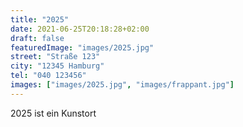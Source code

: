 ```yaml
---
title: "2025"
date: 2021-06-25T20:18:28+02:00
draft: false
featuredImage: "images/2025.jpg"
street: "Straße 123"
city: "12345 Hamburg"
tel: "040 123456"
images: ["images/2025.jpg", "images/frappant.jpg"]
---
```


2025 ist ein Kunstort
